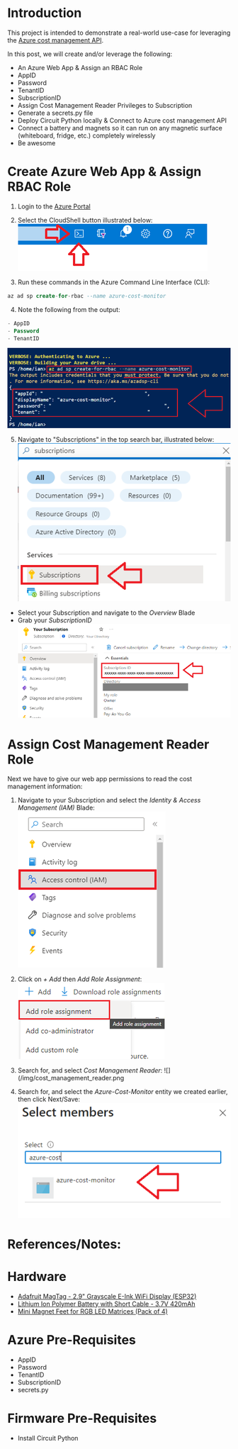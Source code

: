 # Introduction
This project is intended to demonstrate a real-world use-case for leveraging the [Azure cost management API](https://learn.microsoft.com/en-us/rest/api/cost-management/).

In this post, we will create and/or leverage the following:
- An Azure Web App & Assign an RBAC Role
- AppID
- Password
- TenantID
- SubscriptionID
- Assign Cost Management Reader Privileges to Subscription
- Generate a secrets.py file
- Deploy Circuit Python locally & Connect to Azure cost management API
- Connect a battery and magnets so it can run on any magnetic surface (whiteboard, fridge, etc.) completely wirelessly
- Be awesome

# Create Azure Web App & Assign RBAC Role

1. Login to the [Azure Portal](www.portal.azure.com)

2. Select the CloudShell button illustrated below:
![](/img/CLI.png)

3. Run these commands in the Azure Command Line Interface (CLI):
```sql
az ad sp create-for-rbac --name azure-cost-monitor
```

4. Note the following from the output:
```sql
- AppID
- Password
- TenantID
```

![](/img/az_creds.png)

5. Navigate to "Subscriptions" in the top search bar, illustrated below:
![](/img/subs.png)

- Select your Subscription and navigate to the _Overview_ Blade
- Grab your _SubscriptionID_
![](/img/subID.png)

# Assign Cost Management Reader Role
Next we have to give our web app permissions to read the cost management information:

1. Navigate to your Subscription and select the _Identity & Access Management (IAM)_ Blade:
![](/img/Sub_IAM.png)

2. Click on _+ Add_ then _Add Role Assignment_:
![](/img/Role_Assignments.png)

3. Search for, and select _Cost Management Reader_:
![](/img/cost_management_reader.png

4. Search for, and select the _Azure-Cost-Monitor_ entity we created earlier, then click Next/Save:
![](/img/Select_Memebers.png)



  

# References/Notes:
# Hardware
- [Adafruit MagTag - 2.9" Grayscale E-Ink WiFi Display (ESP32)](https://www.adafruit.com/product/4800)
- [Lithium Ion Polymer Battery with Short Cable - 3.7V 420mAh](https://www.adafruit.com/product/4236)
- [Mini Magnet Feet for RGB LED Matrices (Pack of 4)](https://www.adafruit.com/product/4631)

# Azure Pre-Requisites
- AppID
- Password
- TenantID
- SubscriptionID
- secrets.py

# Firmware Pre-Requisites
- Install Circuit Python 

